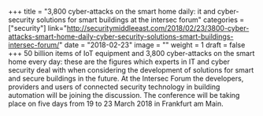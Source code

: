 +++
title = "3,800 cyber-attacks on the smart home daily: it and cyber-security solutions for smart buildings at the intersec forum"
categories = ["security"]
link="http://securitymiddleeast.com/2018/02/23/3800-cyber-attacks-smart-home-daily-cyber-security-solutions-smart-buildings-intersec-forum/"
date = "2018-02-23"
image = ""
weight = 1
draft = false
+++
50 billion items of IoT equipment and 3,800 cyber-attacks on the smart home every day: these are the figures which experts in IT and cyber security deal with when considering the development of solutions for smart and secure buildings in the future. 
At the Intersec Forum the developers, providers and users of connected security technology in building automation will be joining the discussion. The conference will be taking place on five days from 19 to 23 March 2018 in Frankfurt am Main.
<!--stackedit_data:
eyJoaXN0b3J5IjpbLTQ1MTc5ODY2Nl19
-->